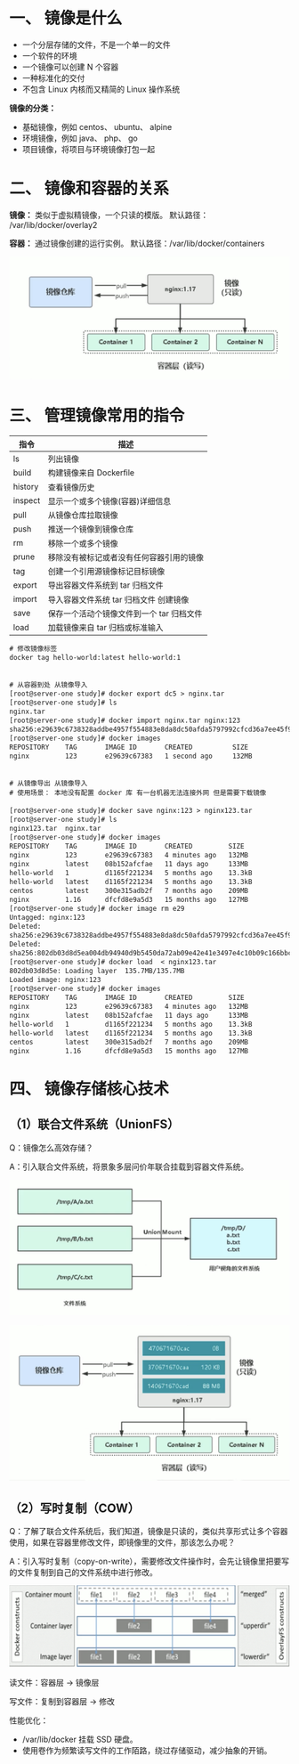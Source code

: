 

# 一、 镜像是什么

- 一个分层存储的文件，不是一个单一的文件
- 一个软件的环境
- 一个镜像可以创建 N 个容器
- 一种标准化的交付
- 不包含 Linux 内核而又精简的 Linux 操作系统

**镜像的分类：**

- 基础镜像，例如 centos、 ubuntu、 alpine
- 环境镜像，例如 java、 php、 go
- 项目镜像，将项目与环境镜像打包一起

# 二、 镜像和容器的关系

**镜像：** 类似于虚拟精镜像，一个只读的模版。   默认路径： /var/lib/docker/overlay2

**容器：** 通过镜像创建的运行实例。 默认路径：/var/lib/docker/containers

![](./image/3.png)



# 三、 管理镜像常用的指令

| 指令    | 描述                                      |
| ------- | ----------------------------------------- |
| ls      | 列出镜像                                  |
| build   | 构建镜像来自 Dockerfile                   |
| history | 查看镜像历史                              |
| inspect | 显示一个或多个镜像(容器)详细信息          |
| pull    | 从镜像仓库拉取镜像                        |
| push    | 推送一个镜像到镜像仓库                    |
| rm      | 移除一个或多个镜像                        |
| prune   | 移除没有被标记或者没有任何容器引用的镜像  |
| tag     | 创建一个引用源镜像标记目标镜像            |
| export  | 导出容器文件系统到 tar 归档文件           |
| import  | 导入容器文件系统 tar 归档文件 创建镜像    |
| save    | 保存一个活动个镜像文件到一个 tar 归档文件 |
| load    | 加载镜像来自 tar 归档或标准输入           |

```shell
# 修改镜像标签
docker tag hello-world:latest hello-world:1


# 从容器到处 从镜像导入
[root@server-one study]# docker export dc5 > nginx.tar
[root@server-one study]# ls
nginx.tar
[root@server-one study]# docker import nginx.tar nginx:123
sha256:e29639c6738328addbe4957f554883e8da8dc50afda5797992cfcd36a7ee45f9
[root@server-one study]# docker images
REPOSITORY    TAG       IMAGE ID       CREATED          SIZE
nginx         123       e29639c67383   1 second ago     132MB


# 从镜像导出 从镜像导入
# 使用场景： 本地没有配置 docker 库 有一台机器无法连接外网 但是需要下载镜像

[root@server-one study]# docker save nginx:123 > nginx123.tar
[root@server-one study]# ls
nginx123.tar  nginx.tar
[root@server-one study]# docker images
REPOSITORY    TAG       IMAGE ID       CREATED         SIZE
nginx         123       e29639c67383   4 minutes ago   132MB
nginx         latest    08b152afcfae   11 days ago     133MB
hello-world   1         d1165f221234   5 months ago    13.3kB
hello-world   latest    d1165f221234   5 months ago    13.3kB
centos        latest    300e315adb2f   7 months ago    209MB
nginx         1.16      dfcfd8e9a5d3   15 months ago   127MB
[root@server-one study]# docker image rm e29
Untagged: nginx:123
Deleted: sha256:e29639c6738328addbe4957f554883e8da8dc50afda5797992cfcd36a7ee45f9
Deleted: sha256:802db03d8d5ea004db94940d9b5450da72ab09e42e41e3497e4c10b09c166bbc
[root@server-one study]# docker load  < nginx123.tar
802db03d8d5e: Loading layer  135.7MB/135.7MB
Loaded image: nginx:123
[root@server-one study]# docker images
REPOSITORY    TAG       IMAGE ID       CREATED         SIZE
nginx         123       e29639c67383   4 minutes ago   132MB
nginx         latest    08b152afcfae   11 days ago     133MB
hello-world   1         d1165f221234   5 months ago    13.3kB
hello-world   latest    d1165f221234   5 months ago    13.3kB
centos        latest    300e315adb2f   7 months ago    209MB
nginx         1.16      dfcfd8e9a5d3   15 months ago   127MB
```

# 四、 镜像存储核心技术

## （1）联合文件系统（UnionFS）

Q：镜像怎么高效存储？

A：引入联合文件系统，将景象多层问价年联合挂载到容器文件系统。

![](./image/4.png)

![](./image/5.png)

## （2）写时复制（COW）

Q：了解了联合文件系统后，我们知道，镜像是只读的，类似共享形式让多个容器使用，如果在容器里修改文件，即镜像里的文件，那该怎么办呢？

A：引入写时复制（copy-on-write），需要修改文件操作时，会先让镜像里把要写的文件复制到自己的文件系统中进行修改。

![](./image/6.png)

读文件：容器层 -> 镜像层

写文件：复制到容器层 -> 修改

性能优化：

- /var/lib/docker 挂载 SSD 硬盘。
- 使用卷作为频繁读写文件的工作陌路，绕过存储驱动，减少抽象的开销。